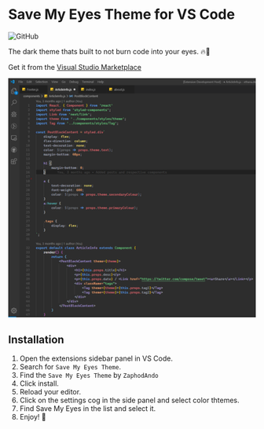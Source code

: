 # Save My Eyes Theme for VS Code

![GitHub](https://img.shields.io/github/license/ZaphodAndo/save-my-eyes)

The dark theme thats built to not burn code into your eyes. 🔥👀

Get it from the [Visual Studio Marketplace](https://marketplace.visualstudio.com/items?itemName=ZaphodAndo.save-my-eyes)

![Preview](https://github.com/ZaphodAndo/save-my-eyes/blob/master/images/Preview.png)

## Installation
1. Open the extensions sidebar panel in VS Code.
2. Search for `Save My Eyes Theme`.
3. Find the `Save My Eyes Theme` by `ZaphodAndo`
4. Click install.
5. Reload your editor.
6. Click on the settings cog in the side panel and select color thtemes.
7. Find Save My Eyes in the list and select it.
8. Enjoy! 🦀
